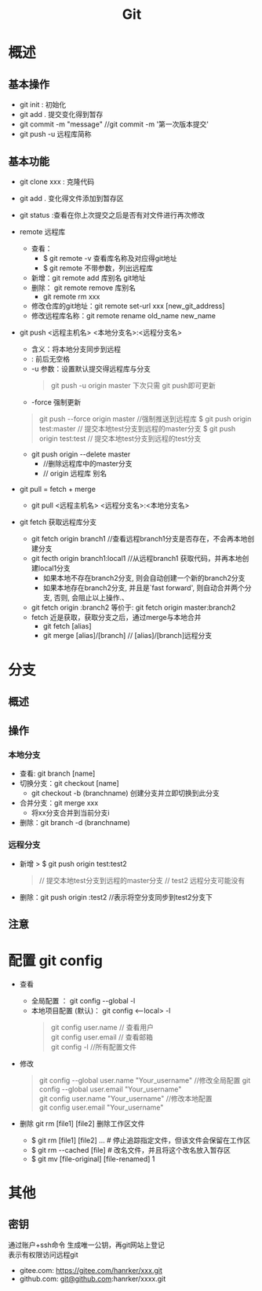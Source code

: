 # <center>Git 

# 概述
## 基本操作
+ git init : 初始化
+ git add . 提交变化得到暂存
+ git commit -m "message"  //git commit -m '第一次版本提交'
+ git push -u 远程库简称

## 基本功能
+ git clone xxx : 克隆代码
+ git add . 变化得文件添加到暂存区
+ git status :查看在你上次提交之后是否有对文件进行再次修改
+ remote 远程库 
  - 查看： 
    - $ git remote -v 查看库名称及对应得git地址
    - $ git remote 不带参数，列出远程库
  - 新增：git remote add 库别名 git地址
  - 删除： git remote remove 库别名 
    - git remote rm xxx
  - 修改仓库的git地址：git remote set-url xxx [new_git_address]
  - 修改远程库名称：git remote rename old_name new_name

+ git push <远程主机名> <本地分支名>:<远程分支名>
	- 含义：将本地分支同步到远程
	- : 前后无空格
	- -u 参数：设置默认提交得远程库与分支
       > git push -u origin master
	   > 下次只需 git push即可更新
	- -force 强制更新
	> git push --force origin master //强制推送到远程库
	> $ git push origin test:master  // 提交本地test分支到远程的master分支
	>  $ git push origin test:test     // 提交本地test分支到远程的test分支

  - git push origin --delete master
    - //删除远程库中的master分支
    - // origin  远程库 别名

+ git pull = fetch + merge
  + git pull <远程主机名> <远程分支名>:<本地分支名>
+ git fetch  获取远程库分支
  - git fetch origin branch1 //查看远程branch1分支是否存在，不会再本地创建分支
  - git fecth origin branch1:local1 //从远程branch1 获取代码，并再本地创建local1分支
    - 如果本地不存在branch2分支, 则会自动创建一个新的branch2分支
    - 如果本地存在branch2分支, 并且是`fast forward', 则自动合并两个分支, 否则, 会阻止以上操作.、
  - git fetch origin :branch2 等价于: git fetch origin master:branch2
  - fetch 近是获取，获取分支之后，通过merge与本地合并
    - git fetch [alias]
    - git merge [alias]/[branch]  // [alias]/[branch]远程分支

# 分支
## 概述

## 操作
### 本地分支
+ 查看: git branch [name]
+ 切换分支：git checkout [name]
  +  git checkout -b (branchname) 创建分支并立即切换到此分支
+ 合并分支：git merge  xxx
	- 将xx分支合并到当前分支i
+ 删除：git branch -d (branchname)
### 远程分支
+ 新增	> $ git push origin test:test2
  > // 提交本地test分支到远程的master分支
  > // test2 远程分支可能没有
+ 删除：git push origin :test2  //表示将空分支同步到test2分支下
## 注意


# 配置 git config 
+ 查看
  - 全局配置 ：	git config --global -l
  - 本地项目配置 (默认)： git config  <--local> -l 
	> git config user.name       // 查看用户  
	> git config user.email   	// 查看邮箱  
	> git config -l //所有配置文件

+ 修改
	> git config --global user.name "Your_username"  //修改全局配置
	> git config --global user.email "Your_username"  
	> git config  user.name "Your_username"	//修改本地配置  
	> git config  user.email "Your_username"  
 
+ 删除 git rm [file1] [file2] 删除工作区文件
	- $ git rm [file1] [file2] ... # 停止追踪指定文件，但该文件会保留在工作区
	- $ git rm --cached [file] # 改名文件，并且将这个改名放入暂存区
	- $ git mv [file-original] [file-renamed]
1
# 其他
## 密钥
通过账户+ssh命令  生成唯一公钥，再git网站上登记  
表示有权限访问远程git
+ gitee.com: https://gitee.com/hanrker/xxx.git
+ github.com: git@github.com:hanrker/xxxx.git